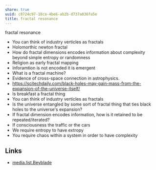 ```yaml
---
share: true
uuid: c8724c97-18ca-4be6-ab2b-d737a036fa5e
title: fractal resonance
---
```

fractal resonance

* You can think of industry verticles as fractals
* Holomorthic newton fractal
* How do fractal dimensions encodes information about complexity beyond simple entropy or randomness
* Religion as early fractal mapping
* Inforamtion is not encoded it is emergent
* What is a fractal machine?
* Evidence of cross-space connection in astrophysics. 
* https://scitechdaily.com/black-holes-may-gain-mass-from-the-expansion-of-the-universe-itself/
* Is breakfast a fractal thing
* You can think of industry verticles as fractals
* Is the universe entangled by some sort of fractal thing that ties black holes to the universe's expansion?
* If fractal dimension encodes information, how is it retained to be repeated/iterated?
* If consciousness the traffic or the cars
* We require entropy to have extropy
* You require chaos within a system in order to have complexity

## Links

* [media.list.Beyblade](../Beyblade)
